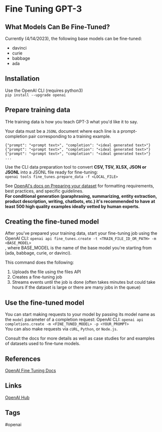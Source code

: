# Fine Tuning GPT-3

## What Models Can Be Fine-Tuned?
Currently (4/14/2023), the following base models can be fine-tuned:  
* davinci  
* curie  
* babbage  
* ada  

## Installation
Use the OpenAI CLI (requires python3)  
`pip install --upgrade openai`  

## Prepare training data
THe training data is how you teach GPT-3 what you'd like it to say.  

Your data must be a `JSONL` document where each line is a prompt-completion pair corresponding to a training example.  
```
{"prompt": "<prompt text>", "completion": "<ideal generated text>"}
{"prompt": "<prompt text>", "completion": "<ideal generated text>"}
{"prompt": "<prompt text>", "completion": "<ideal generated text>"}
...
```
Use the CLI data preparation tool to convert **CSV, TSV, XLSX, JSON or JSONL** into a JSONL file ready for fine-tuning:  
`openai tools fine_tunes.prepare_data -f <LOCAL_FILE>`  

See [OpenAI's docs on Preparing your dataset](https://platform.openai.com/docs/guides/fine-tuning/preparing-your-dataset) for formatting requirements, best practices, and specific guidelines.  
**For conditional generation (paraphrasing, summarizing, entity extraction, product description, writing, chatbots, etc.) it's recommended to have at least 500 high quality examples ideally vetted by human experts.**  

## Creating the fine-tuned model
After you've prepared your training data, start your fine-tuning job using the OpenAI CLI:
`openai api fine_tunes.create -t <TRAIN_FILE_ID_OR_PATH> -m <BASE_MODEL>`  
, where BASE\_MODEL is the name of the base model you're starting from (ada, babbage, curie, or davinci).  

This command does the following:  
1. Uploads the file using the files API  
2. Creates a fine-tuning job  
3. Streams events until the job is done (often takes minutes but could take hours if the dataset is large or there are many jobs in the queue)  

## Use the fine-tuned model
You can start making requests to your model by passing its model name as the `model` parameter of a completion request:
OpenAI CLI: `openai api completions.create -m <FINE_TUNED_MODEL> -p <YOUR_PROMPT>`  
You can also make requests via `cURL`, `Python`, or `Node.js`.   



Consult the docs for more details as well as case studies for and examples of datasets used to fine-tune models.  

## References
[OpenAI Fine Tuning Docs](https://platform.openai.com/docs/guides/fine-tuning)

## Links
[OpenAI Hub](../202304140429)

## Tags
#openai
